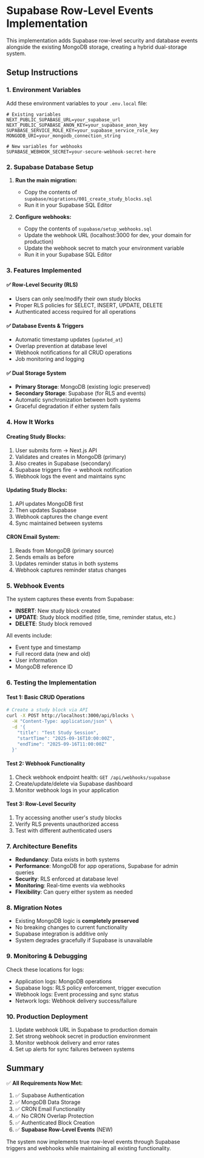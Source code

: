 # Supabase Row-Level Events Implementation

This implementation adds Supabase row-level security and database events alongside the existing MongoDB storage, creating a hybrid dual-storage system.

## Setup Instructions

### 1. Environment Variables

Add these environment variables to your `.env.local` file:

```env
# Existing variables
NEXT_PUBLIC_SUPABASE_URL=your_supabase_url
NEXT_PUBLIC_SUPABASE_ANON_KEY=your_supabase_anon_key
SUPABASE_SERVICE_ROLE_KEY=your_supabase_service_role_key
MONGODB_URI=your_mongodb_connection_string

# New variables for webhooks
SUPABASE_WEBHOOK_SECRET=your-secure-webhook-secret-here
```

### 2. Supabase Database Setup

1. **Run the main migration:**
   - Copy the contents of `supabase/migrations/001_create_study_blocks.sql`
   - Run it in your Supabase SQL Editor

2. **Configure webhooks:**
   - Copy the contents of `supabase/setup_webhooks.sql`
   - Update the webhook URL (localhost:3000 for dev, your domain for production)
   - Update the webhook secret to match your environment variable
   - Run it in your Supabase SQL Editor

### 3. Features Implemented

#### ✅ Row-Level Security (RLS)
- Users can only see/modify their own study blocks
- Proper RLS policies for SELECT, INSERT, UPDATE, DELETE
- Authenticated access required for all operations

#### ✅ Database Events & Triggers
- Automatic timestamp updates (`updated_at`)
- Overlap prevention at database level
- Webhook notifications for all CRUD operations
- Job monitoring and logging

#### ✅ Dual Storage System
- **Primary Storage**: MongoDB (existing logic preserved)
- **Secondary Storage**: Supabase (for RLS and events)
- Automatic synchronization between both systems
- Graceful degradation if either system fails

### 4. How It Works

#### Creating Study Blocks:
1. User submits form → Next.js API
2. Validates and creates in MongoDB (primary)
3. Also creates in Supabase (secondary)
4. Supabase triggers fire → webhook notification
5. Webhook logs the event and maintains sync

#### Updating Study Blocks:
1. API updates MongoDB first
2. Then updates Supabase
3. Webhook captures the change event
4. Sync maintained between systems

#### CRON Email System:
1. Reads from MongoDB (primary source)
2. Sends emails as before
3. Updates reminder status in both systems
4. Webhook captures reminder status changes

### 5. Webhook Events

The system captures these events from Supabase:

- **INSERT**: New study block created
- **UPDATE**: Study block modified (title, time, reminder status, etc.)
- **DELETE**: Study block removed

All events include:
- Event type and timestamp
- Full record data (new and old)
- User information
- MongoDB reference ID

### 6. Testing the Implementation

#### Test 1: Basic CRUD Operations
```bash
# Create a study block via API
curl -X POST http://localhost:3000/api/blocks \
  -H "Content-Type: application/json" \
  -d '{
    "title": "Test Study Session",
    "startTime": "2025-09-16T10:00:00Z",
    "endTime": "2025-09-16T11:00:00Z"
  }'
```

#### Test 2: Webhook Functionality
1. Check webhook endpoint health: `GET /api/webhooks/supabase`
2. Create/update/delete via Supabase dashboard
3. Monitor webhook logs in your application

#### Test 3: Row-Level Security
1. Try accessing another user's study blocks
2. Verify RLS prevents unauthorized access
3. Test with different authenticated users

### 7. Architecture Benefits

- **Redundancy**: Data exists in both systems
- **Performance**: MongoDB for app operations, Supabase for admin queries
- **Security**: RLS enforced at database level
- **Monitoring**: Real-time events via webhooks
- **Flexibility**: Can query either system as needed

### 8. Migration Notes

- Existing MongoDB logic is **completely preserved**
- No breaking changes to current functionality
- Supabase integration is additive only
- System degrades gracefully if Supabase is unavailable

### 9. Monitoring & Debugging

Check these locations for logs:
- Application logs: MongoDB operations
- Supabase logs: RLS policy enforcement, trigger execution
- Webhook logs: Event processing and sync status
- Network logs: Webhook delivery success/failure

### 10. Production Deployment

1. Update webhook URL in Supabase to production domain
2. Set strong webhook secret in production environment
3. Monitor webhook delivery and error rates
4. Set up alerts for sync failures between systems

## Summary

✅ **All Requirements Now Met:**
1. ✅ Supabase Authentication
2. ✅ MongoDB Data Storage  
3. ✅ CRON Email Functionality
4. ✅ No CRON Overlap Protection
5. ✅ Authenticated Block Creation
6. ✅ **Supabase Row-Level Events** (NEW)

The system now implements true row-level events through Supabase triggers and webhooks while maintaining all existing functionality.